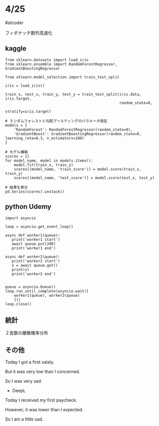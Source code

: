 # 4/25

#atcoder

フィボナッチ数列高速化

## kaggle

```
from sklearn.datasets import load_iris
from sklearn.ensemble import RandomForestRegressor, GradientBoostingRegressor

from sklearn.model_selection import train_test_split

iris = load_iris()

train_x, test_x, train_y, test_y = train_test_split(iris.data, iris.target,
                                                    random_state=0,
                                                    stratify=iris.target)

# ランダムフォレストと勾配ブースティングのパラメータ設定
models = {
    'RandomForest': RandomForestRegressor(random_state=0),
    'GradientBoost': GradientBoostingRegressor(random_state=0, learning_rate=0.3, n_estimators=100) 
}

# モデル構築
scores = {}
for model_name, model in models.items():
    model.fit(train_x, train_y)
    scores[(model_name, 'train_score')] = model.score(train_x, train_y)
    scores[(model_name, 'test_score')] = model.score(test_x, test_y)

# 結果を表示
pd.Series(scores).unstack()

```

## python Udemy

```
import asyncio

loop = asyncio.get_event_loop()

async def worker1(queue):
   print('worker1 start')
   await queue.put(200)
   print('worker1 end')

async def worker2(queue):
   print('worker2 start')
   x = await queue.get()
   print(x)
   print('worker2 end')


queue = asyncio.Queue()
loop.run_until_complete(asyncio.wait([
    worker1(queue), worker2(queue)
    ]))
loop.close()

```

## 統計

２変数の離散確率分布

## その他

Today I got a first salaly.

But it was very low than I concerned.

So I was very sad.

- DeepL

Today I received my first paycheck.

However, it was lower than I expected.

So I am a little sad.
